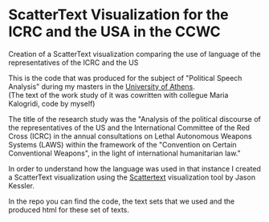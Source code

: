 # ScatterText Visualization for the ICRC and the USA in the CCWC
Creation of a ScatterText visualization comparing the use of language of the representatives of the ICRC and the US

This is the code that was produced for the subject of "Political Speech Analysis" during my masters in the [University of Athens](https://en.uoa.gr/).\
(The text of the work study of it was cowritten with collegue Maria Kalogridi, code by myself)

The title of the research study was the "Analysis of the political discourse of the representatives of the US and the International Committee of the Red Cross (ICRC) in the annual consultations on Lethal Autonomous Weapons Systems (LAWS) within the framework of the "Convention on Certain Conventional Weapons", in the light of international humanitarian law."

In order to understand how the language was used in that instance I created a ScatterText visualization using the [Scattertext](https://github.com/JasonKessler/scattertext) visualization tool by Jason Kessler.

In the repo you can find the code, the text sets that we used and the produced html for these set of texts.











